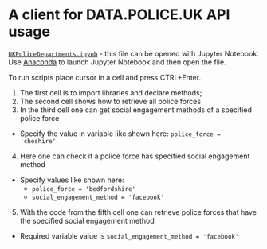 # A client for DATA.POLICE.UK API usage

[`UKPoliceDepartments.ipynb`](UKPoliceDepartments.ipynb) - this file can be opened with Jupyter Notebook. Use [Anaconda](https://www.anaconda.com/products/individual) to launch Jupyter Notebook and then open the file.  

To run scripts place cursor in a cell and press CTRL+Enter.  

1. The first cell is to import libraries and declare methods;  
2. The second cell shows how to retrieve all police forces 
3. In the third cell one can get social engagement methods of a specified police force
  - Specify the value in variable like shown here: `police_force = 'cheshire'`
4. Here one can check if a police force has specified social engagement method
  - Specify values like shown here:
    - `police_force = 'bedfordshire'`
    - `social_engagement_method = 'facebook'`
5. With the code from the fifth cell one can retrieve police forces that have the specified social engagement method
  - Required variable value is `social_engagement_method = 'facebook'`